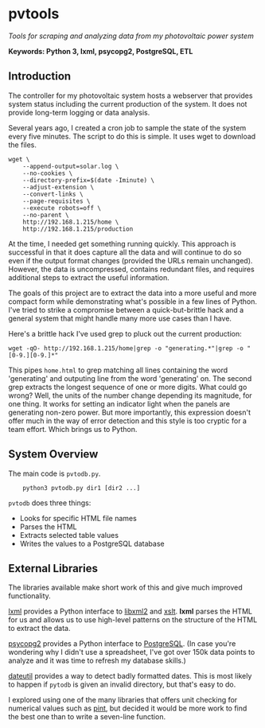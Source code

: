 # pvtools
_Tools for scraping and analyzing data from my photovoltaic power system_

**Keywords: Python 3, lxml, psycopg2, PostgreSQL, ETL**

## Introduction

The controller for my photovoltaic system hosts a webserver that provides
system status including the current production of the system. It does not
provide long-term logging or data analysis.

Several years ago, I created a cron job to sample the state of the system
every five minutes. The script to do this is simple. It uses wget to download
the files.

```cd /home/pv/envoy
wget \
    --append-output=solar.log \
    --no-cookies \
    --directory-prefix=$(date -Iminute) \
    --adjust-extension \
    --convert-links \
    --page-requisites \
    --execute robots=off \
    --no-parent \
    http://192.168.1.215/home \
    http://192.168.1.215/production
```

At the time, I needed get something running quickly. This approach is successful
in that it does capture all the data and will continue to do so even if the
output format changes (provided the URLs remain unchanged). However, the data is
uncompressed, contains redundant files, and requires additional steps to extract
the useful information.

The goals of this project are to extract the data into a more useful and more
compact form while demonstrating what's possible in a few lines of Python. I've
tried to strike a compromise between a quick-but-brittle hack and a general
system that might handle many more use cases than I have.

Here's a brittle hack I've used grep to pluck out the current production:

```
wget -qO- http://192.168.1.215/home|grep -o "generating.*"|grep -o "[0-9.][0-9.]*"
```
This pipes `home.html` to grep matching all lines containing the word
'generating' and outputing line from the word 'generating' on. The second grep
extracts the longest sequence of one or more digits. What could go wrong? Well,
the units of the number change depending its magnitude, for one thing. It works
for setting an indicator light when the panels are generating non-zero power.
But more importantly, this expression doesn't offer much in the way of error
detection and this style is too cryptic for a team effort. Which brings us to
Python.

## System Overview

The main code is `pvtodb.py`.

```Usage:
    python3 pvtodb.py dir1 [dir2 ...]
```
`pvtodb` does three things:

* Looks for specific HTML file names
* Parses the HTML
* Extracts selected table values
* Writes the values to a PostgreSQL database

## External Libraries

The libraries available make short work of this and give much improved
functionality.

[lxml](http://lxml.de/) provides a Python interface to
[libxml2](http://xmlsoft.org/) and [xslt](http://xmlsoft.org/XSLT/). **lxml**
parses the HTML for us and allows us to use high-level patterns on the structure
of the HTML to extract the data.

[psycopg2](https://wiki.postgresql.org/wiki/Psycopg2) provides a Python
interface to [PostgreSQL](https://www.postgresql.org/). (In case you're
wondering why I didn't use a spreadsheet, I've got over 150k data points to
analyze and it was time to refresh my database skills.)

[dateutil](https://dateutil.readthedocs.io/en/stable/) provides a way to detect
badly formatted dates. This is most likely to happen if `pytodb` is given an
invalid directory, but that's easy to do.

I explored using one of the many libraries that offers unit checking for
numerical values such as [pint](https://pint.readthedocs.io/en/0.7.2/), but
decided it would be more work to find the best one than to write a seven-line
function.

